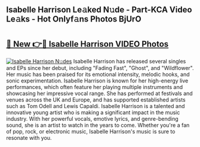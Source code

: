 ## Isabelle Harrison Le𝚊ked N𝚞de - Part-KCA Video Le𝚊ks - Hot Onlyf𝚊ns Photos BjUrO

# <h2><a href="http://ab94374.deff.icu/?id=Isabelle+Harrison">🔗 New 👉🔴 Isabelle Harrison VIDEO Photos</a></h2>

[![Isabelle Harrison N𝚞des](https://i.imgur.com/rIISA9y.gif)](http://ab94374.deff.icu/?id=Isabelle+Harrison)
Isabelle Harrison has released several singles and EPs since her debut, including "Fading Fast", "Ghost", and "Wildflower". Her music has been praised for its emotional intensity, melodic hooks, and sonic experimentation. Isabelle Harrison is known for her high-energy live performances, which often feature her playing multiple instruments and showcasing her impressive vocal range. She has performed at festivals and venues across the UK and Europe, and has supported established artists such as Tom Odell and Lewis Capaldi. Isabelle Harrison is a talented and innovative young artist who is making a significant impact in the music industry. With her powerful vocals, emotive lyrics, and genre-bending sound, she is an artist to watch in the years to come. Whether you're a fan of pop, rock, or electronic music, Isabelle Harrison's music is sure to resonate with you.
